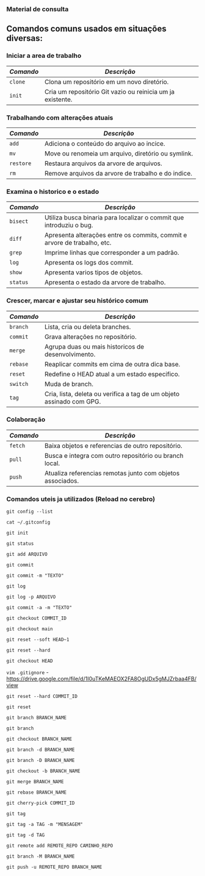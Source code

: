 ### Material de consulta 

## Comandos comuns usados em situações diversas:

### Iniciar a area de trabalho
| *Comando* | *Descrição* |
|-----------|-------------|
| `clone` | Clona um repositório em um novo diretório. |
| `init` | Cria um repositório Git vazio ou reinicia um ja existente. |

### Trabalhando com alterações atuais
| *Comando* | *Descrição* |
|-----------|-------------|
| `add` | Adiciona o conteúdo do arquivo ao incice.|
| `mv`| Move ou renomeia um arquivo, diretório ou symlink. |
| `restore` | Restaura arquivos da arvore de arquivos. |
| `rm` | Remove arquivos da arvore de trabalho e do indice. |

### Examina o historico e o estado
| *Comando* | *Descrição* |
|-----------|-------------|
| `bisect` | Utiliza busca binaria para localizar o commit que introduziu o bug. |
| `diff` | Apresenta alterações entre os commits, commit e arvore de trabalho, etc. |
| `grep` | Imprime linhas que corresponder a um padrão. |
| `log` | Apresenta os logs dos commit. |
| `show` | Apresenta varios tipos de objetos. |
| `status` | Apresenta o estado da arvore de trabalho. |

### Crescer, marcar e ajustar seu histórico comum
| *Comando* | *Descrição* |
|-----------|-------------|
| `branch` | Lista, cria ou deleta branches. |
| `commit` | Grava alterações no repositório. |
| `merge` | Agrupa duas ou mais historicos de desenvolvimento. |
| `rebase` | Reaplicar commits em cima de outra dica base. |
| `reset` | Redefine o HEAD atual a um estado especifico. |
| `switch` | Muda de branch. |
| `tag` | Cria, lista, deleta ou verifica a tag de um objeto assinado com GPG. |

### Colaboração
| *Comando* | *Descrição* |
|-----------|-------------|
| `fetch` | Baixa objetos e referencias de outro repositório. |
| `pull` | Busca e integra com outro repositório ou branch local. |
| `push` | Atualiza referencias remotas junto com objetos associados. |


### Comandos uteis ja utilizados (Reload no cerebro)

`git config --list`
>

`cat ~/.gitconfig`
>

`git init`
>

`git status`
>

`git add ARQUIVO`
>

`git commit`
>

`git commit -m "TEXTO"`
>

`git log`
>

`git log -p ARQUIVO`
>

`git commit -a -m "TEXTO"`
>

`git checkout COMMIT_ID`
>

`git checkout main`
>

`git reset --soft HEAD~1`
>

`git reset --hard`
>

`git checkout HEAD`
>

`vim .gitignore` - https://drive.google.com/file/d/1I0uTKeMAEOX2FA8OgUDx5gMJZrbaa4FB/view
>

`git reset --hard COMMIT_ID`
>

`git reset`
>

`git branch BRANCH_NAME`
>

`git branch`
>

`git checkout BRANCH_NAME`
>

`git branch -d BRANCH_NAME`
>

`git branch -D BRANCH_NAME`
>

`git checkout -b BRANCH_NAME`
>

`git merge BRANCH_NAME`
>

`git rebase BRANCH_NAME`
>

`git cherry-pick COMMIT_ID`
>

`git tag`
>

`git tag -a TAG -m "MENSAGEM"`
>

`git tag -d TAG`
>

`git remote add REMOTE_REPO CAMINHO_REPO`
>

`git branch -M BRANCH_NAME`
>

`git push -u REMOTE_REPO BRANCH_NAME`
>